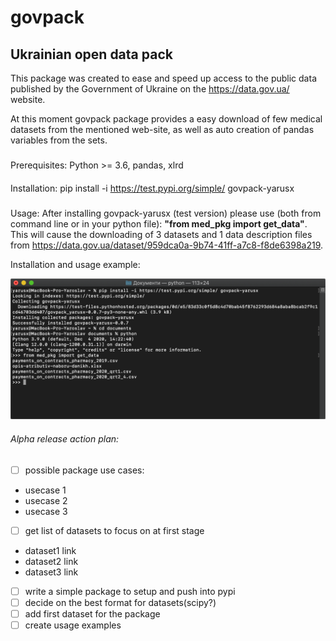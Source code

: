 # govpack
## Ukrainian open data pack
This package was created to ease and speed up access to the public data published by the Government of Ukraine on the https://data.gov.ua/ website.

At this moment govpack package provides a easy download of few medical datasets from the mentioned web-site, as well as auto creation of pandas variables from the sets.

###
Prerequisites:
Python >= 3.6, pandas, xlrd

####
Installation:
pip install -i https://test.pypi.org/simple/ govpack-yarusx

#####
Usage:
After installing govpack-yarusx (test version) please use (both from command line or in your python file): <b>"from med_pkg import get_data"</b>. This will cause the downloading of 3 datasets and 1 data description files from https://data.gov.ua/dataset/959dca0a-9b74-41ff-a7c8-f8de6398a219.

Installation and usage example:

![alt text](https://github.com/ThatAIGeek/govpack/blob/develop/govpack_usecase.png?raw=true)

###### Alpha release action plan:
- [ ]  possible package use cases:
  - usecase 1
  - usecase 2
  - usecase 3
- [ ]  get list of datasets to focus on at first stage
  - dataset1 link
  - dataset2 link
  - dataset3 link
- [ ]  write a simple package to setup and push into pypi
- [ ]  decide on the best format for datasets(scipy?)
- [ ]  add first dataset for the package
- [ ]  create usage examples
